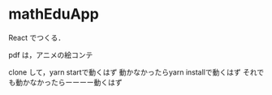 # mathEduApp
React でつくる．

pdf は，アニメの絵コンテ

clone して，yarn startで動くはず
動かなかったらyarn installで動くはず
それでも動かなかったらーーーー動くはず
